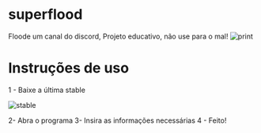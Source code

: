 # superflood
Floode um canal do discord, Projeto educativo, não use para o mal!
![print](https://github.com/user-attachments/assets/9da30c31-1249-4f98-8172-1132fcd44cbf)
# Instruções de uso
1 - Baixe a última stable

![stable](https://github.com/user-attachments/assets/e1fb2372-3901-4f19-86fb-96a33477ba98)

2- Abra o programa
3- Insira as informações necessárias
4 - Feito!
